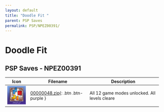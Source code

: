 ```yaml
---
layout: default
title: "Doodle Fit "
parent: PSP Saves
permalink: PSP/NPEZ00391/
---
```

# Doodle Fit 

## PSP Saves - NPEZ00391

| Icon | Filename | Description |
|------|----------|-------------|
| ![Doodle Fit ](ICON0.PNG) | [00000048.zip](00000048.zip){: .btn .btn-purple } | All 12 game modes unlocked. All levels cleare |
